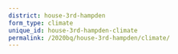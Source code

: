 ```yaml
---
district: house-3rd-hampden
form_type: climate
unique_id: house-3rd-hampden-climate
permalink: /2020bq/house-3rd-hampden/climate/
---
```


